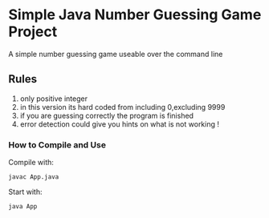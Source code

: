 # Simple Java Number Guessing Game Project

 A simple number guessing game useable over the command line 

## Rules

1. only positive integer
2. in this version its hard coded from including 0,excluding 9999
3. if you are guessing correctly the program is finished
4. error detection could give you hints on what is not working !


### How to Compile and Use

Compile with:
 
 `javac App.java`
 

Start with:
 
 `java App`
